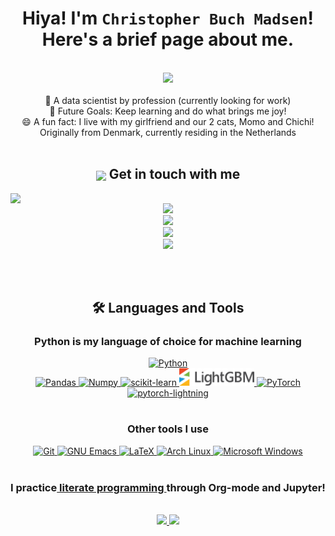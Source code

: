 # <div align="center">Hiya! I'm `Christopher Buch Madsen`!<br> Here's a brief page about me.<div/>

<br/>
<div align="center">
  <img src="https://media.giphy.com/media/phHuiaAA4KLdUwO7y1/giphy.gif">
<div/>

<br>
<div align="center">
🌱 A data scientist by profession (currently looking for work)<br/>
🔭 Future Goals: Keep learning and do what brings me joy!<br/>
😄 A fun fact: I live with my girlfriend and our 2 cats, Momo and Chichi!<br/>
Originally from Denmark, currently residing in the Netherlands
</div>
</br>
  
## <div align="center"><img align="center" width="30" src="https://assets.dryicons.com/uploads/icon/svg/7789/cbbc7282-1038-4d16-99bf-53b0bdec0a87.svg"> Get in touch with me</div>

<div align="center">
  <a href="https://open.spotify.com/user/zba15s8y1o725cljh2gexlt17">
    <img align="right" width="600" src="https://novatorem-christophermadsen.vercel.app/api/spotify/?background_color=0D1117&border_color=0D1117">
  </a>
  <a href="https://christophermadsen.github.io/">
    <img width="150" src="https://svgshare.com/i/cfU.svg">
  </a>
  </br>
  <a href="https://www.linkedin.com/in/christopher-buch-madsen/">
    <img width="150" src="https://img.shields.io/badge/linkedin-%230077B5.svg?style=for-the-badge&logo=linkedin&logoColor=white">
  </a>
  </br>
  <a href="https://stackoverflow.com/users/10739860/cb-madsen">
    <img width="150" src="https://svgshare.com/i/cgd.svg">
  </a>
  </br>
  <a href="https://mailhide.io/e/caw60Mo0">
    <img width="150" src="https://img.shields.io/badge/Gmail-D14836?style=for-the-badge&logo=gmail&logoColor=white">
  </a>
</div>

</br></br>

## <div align="center">🛠 Languages and Tools</div>
### <div align="center">Python is my language of choice for machine learning</div>
  
<div align="center">
  <a href="https://www.python.org/">
    <img width="200" alt="Python" src="https://img.shields.io/badge/python-3670A0?style=for-the-badge&logo=python&logoColor=ffdd54">
  <a/>
    <br/>
  <a href="https://pandas.pydata.org/">
    <img alt="Pandas" src="https://img.shields.io/badge/pandas-%23150458.svg?style=for-the-badge&logo=pandas&logoColor=white">
  <a/>
  <a href="https://numpy.org/">
    <img alt="Numpy" src="https://img.shields.io/badge/numpy-%23013243.svg?style=for-the-badge&logo=numpy&logoColor=white">
  <a/>
  <a href="https://scikit-learn.org/stable/">
    <img alt="scikit-learn" src="https://img.shields.io/badge/scikit--learn-%23F7931E.svg?style=for-the-badge&logo=scikit-learn&logoColor=white">
  <a/>
  <a href="https://github.com/microsoft/LightGBM">
    <img width="120" alt="LightGBM" src="https://raw.githubusercontent.com/microsoft/LightGBM/a91e4b2d1877d86030d2de5d07e9257aebc9f143/docs/logo/LightGBM_logo_black_text.svg">
  <a/>
  <a href="https://pytorch.org/">
    <img alt="PyTorch" src="https://img.shields.io/badge/PyTorch-%23EE4C2C.svg?style=for-the-badge&logo=PyTorch&logoColor=white">
  <a/>
  <a href="https://www.pytorchlightning.ai/">
    <img alt="pytorch-lightning" src="https://img.shields.io/badge/PyTorch Lightning-792EE5?style=for-the-badge&logo=PyTorch Lightning&logoColor=white">
  <a/>
</div>

</br>

<div align="center">
  <h3>Other tools I use</h3>
  <a href="https://git-scm.com/">
    <img alt="Git" src="https://img.shields.io/badge/git-%23F05033.svg?style=for-the-badge&logo=git&logoColor=white">
  <a/>
  <a href="https://www.gnu.org/software/emacs/">
    <img alt="GNU Emacs" src="https://img.shields.io/badge/Emacs-%237F5AB6.svg?&style=for-the-badge&logo=gnu-emacs&logoColor=white">
  <a/>
  
  <a href="https://www.latex-project.org/">
    <img alt="LaTeX" src="https://img.shields.io/badge/LaTeX-47A141?style=for-the-badge&logo=LaTeX&logoColor=white">
  <a/>
  <a href="https://archlinux.org/">
    <img alt="Arch Linux" src="https://img.shields.io/badge/Arch%20Linux-1793D1?logo=arch-linux&logoColor=fff&style=for-the-badge">
  <a/>
  <a href="https://www.microsoft.com/en-us/windows">
    <img alt="Microsoft Windows" src="https://img.shields.io/badge/Windows-0078D6?style=for-the-badge&logo=windows&logoColor=white">
  <a/>
</div>

</br>

<div align="center">
  <h3>I practice<a href="https://en.wikipedia.org/wiki/Literate_programming"> literate programming </a>through Org-mode and Jupyter!</h1></br>
  <a href="https://orgmode.org/">
    <img src="https://orgmode.org/resources/img/org-mode-unicorn.svg">
  </a>
  
  <!--
  <a href="https://github.com/nteract/hydrogen">
    <img src="https://camo.githubusercontent.com/a0076b9d69ea4b02d89c95a611140debd250b9962a11946de2315a91ec2ced87/68747470733a2f2f63646e2e7261776769742e636f6d2f6e7465726163742f687964726f67656e2f31376564613234352f7374617469632f616e696d6174652d6c6f676f2e737667">
  </a>
  -->
  
  <a href="https://jupyter.org/">
    <img width="130" src="https://upload.wikimedia.org/wikipedia/commons/thumb/3/38/Jupyter_logo.svg/1200px-Jupyter_logo.svg.png">
  </a>
</div>

